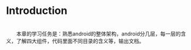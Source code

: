 # Introduction
<br>&emsp;&emsp;本章的学习任务是：熟悉android的整体架构，android分几层，每一层的含义，了解四大组件，代码里面不同目录的含义等，输出文档。

